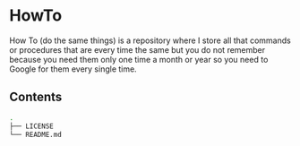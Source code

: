 # HowTo
How To (do the same things) is a repository where I store all that commands or procedures that are every time the same but you do not remember because you need them only one time a month or year so you need to Google for them every single time.

## Contents

```bash
.
├── LICENSE
└── README.md
```

